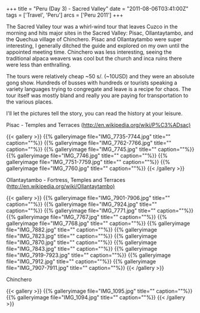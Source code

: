 +++
title = "Peru (Day 3) - Sacred Valley"
date = "2011-08-06T03:41:00Z"
tags = ['Travel', 'Peru']
arcs = ['Peru 2011']
+++

The Sacred Valley tour was a whirl-wind tour that leaves Cuzco in the morning
and hits major sites in the Sacred Valley: Pisac, Ollantaytambo, and the
Quechua village of Chinchero. Pisac and Ollantaytambo were super
interesting, I generally ditched the guide and explored on my own until the
appointed meeting time. Chinchero was less interesting, seeing the
traditional alpaca weavers was cool but the church and inca ruins there were
less than enthralling.

The tours were relatively cheap ~50 s/. (~10USD) and they were an absolute
gong show. Hundreds of busses with hundreds or tourists speaking a variety
languages trying to congregate and leave is a recipe for chaos. The tour
itself was mostly bland and really you are paying for transportation to the
various places.

I'll let the pictures tell the story, you can read the history at your
leisure.

Pisac - Temples and Terraces (<http://en.wikipedia.org/wiki/P%C3%ADsac)>

{{< gallery >}} {{% galleryimage file="IMG_7735-7744.jpg" title=""
caption=""%}} {{% galleryimage file="IMG_7762-7766.jpg" title="" caption=""%}}
{{% galleryimage file="IMG_7745.jpg" title="" caption=""%}} {{% galleryimage
file="IMG_7746.jpg" title="" caption=""%}} {{% galleryimage
file="IMG_7751-7759.jpg" title="" caption=""%}} {{% galleryimage
file="IMG_7760.jpg" title="" caption=""%}} {{< /gallery >}}



Ollantaytambo - Fortress, Temples and Terraces
(<http://en.wikipedia.org/wiki/Ollantaytambo)>

{{< gallery >}} {{% galleryimage file="IMG_7901-7906.jpg" title=""
caption=""%}} {{% galleryimage file="IMG_7924.jpg" title="" caption=""%}} {{%
galleryimage file="IMG_7771.jpg" title="" caption=""%}} {{% galleryimage
file="IMG_7767.jpg" title="" caption=""%}} {{% galleryimage
file="IMG_7768.jpg" title="" caption=""%}} {{% galleryimage
file="IMG_7882.jpg" title="" caption=""%}} {{% galleryimage
file="IMG_7823.jpg" title="" caption=""%}} {{% galleryimage
file="IMG_7870.jpg" title="" caption=""%}} {{% galleryimage
file="IMG_7843.jpg" title="" caption=""%}} {{% galleryimage
file="IMG_7919-7923.jpg" title="" caption=""%}} {{% galleryimage
file="IMG_7912.jpg" title="" caption=""%}} {{% galleryimage
file="IMG_7907-7911.jpg" title="" caption=""%}} {{< /gallery >}}



Chinchero

{{< gallery >}} {{% galleryimage file="IMG_1095.jpg" title=""
caption=""%}} {{% galleryimage file="IMG_1094.jpg" title="" caption=""%}}
{{< /gallery >}}

